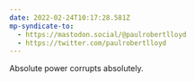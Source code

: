 ```yaml
---
date: 2022-02-24T10:17:28.581Z
mp-syndicate-to:
  - https://mastodon.social/@paulrobertlloyd
  - https://twitter.com/paulrobertlloyd
---
```

Absolute power corrupts absolutely.
